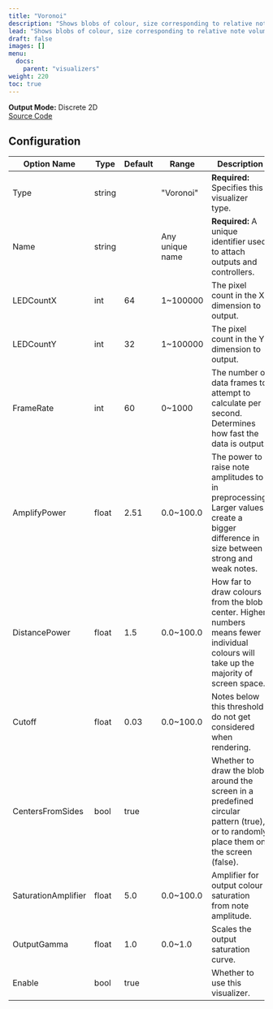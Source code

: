 ```yaml
---
title: "Voronoi"
description: "Shows blobs of colour, size corresponding to relative note volume, and with inter-frame continuity."
lead: "Shows blobs of colour, size corresponding to relative note volume, and with inter-frame continuity."
draft: false
images: []
menu: 
  docs:
    parent: "visualizers"
weight: 220
toc: true
---
```


**Output Mode:** Discrete 2D  
[Source Code](https://github.com/CaiB/ColorChord.NET/blob/master/ColorChord.NET/Visualizers/Voronoi.cs)

## Configuration

<table class="table table-dark">
    <thead class="thead-dark">
        <tr>
            <th scope="col">Option Name</th>
            <th scope="col">Type</th>
            <th scope="col">Default</th>
            <th scope="col">Range</th>
            <th scope="col">Description</th>
        </tr>
    </thead>
    <tbody>
        <tr>
            <td>Type</td>
            <td>string</td>
            <td></td>
            <td>"Voronoi"</td>
            <td><b>Required:</b> Specifies this visualizer type.</td>
        </tr>
        <tr>
            <td>Name</td>
            <td>string</td>
            <td></td>
            <td>Any unique name</td>
            <td><b>Required:</b> A unique identifier used to attach outputs and controllers.</td>
        </tr>
        <tr>
            <td>LEDCountX</td>
            <td>int</td>
            <td>64</td>
            <td>1~100000</td>
            <td>The pixel count in the X dimension to output.</td>
        </tr>
        <tr>
            <td>LEDCountY</td>
            <td>int</td>
            <td>32</td>
            <td>1~100000</td>
            <td>The pixel count in the Y dimension to output.</td>
        </tr>
        <tr>
            <td>FrameRate</td>
            <td>int</td>
            <td>60</td>
            <td>0~1000</td>
            <td>The number of data frames to attempt to calculate per second. Determines how fast the data is output.</td>
        </tr>
        <tr>
            <td>AmplifyPower</td>
            <td>float</td>
            <td>2.51</td>
            <td>0.0~100.0</td>
            <td>The power to raise note amplitudes to in preprocessing. Larger values create a bigger difference in size between strong and weak notes.</td>
        </tr>
        <tr>
            <td>DistancePower</td>
            <td>float</td>
            <td>1.5</td>
            <td>0.0~100.0</td>
            <td>How far to draw colours from the blob center. Higher numbers means fewer individual colours will take up the majority of screen space.</td>
        </tr>
        <tr>
            <td>Cutoff</td>
            <td>float</td>
            <td>0.03</td>
            <td>0.0~100.0</td>
            <td>Notes below this threshold do not get considered when rendering.</td>
        </tr>
        <tr>
            <td>CentersFromSides</td>
            <td>bool</td>
            <td>true</td>
            <td></td>
            <td>Whether to draw the blobs around the screen in a predefined circular pattern (true), or to randomly place them on the screen (false).</td>
        </tr>
        <tr>
            <td>SaturationAmplifier</td>
            <td>float</td>
            <td>5.0</td>
            <td>0.0~100.0</td>
            <td>Amplifier for output colour saturation from note amplitude.</td>
        </tr>
        <tr>
            <td>OutputGamma</td>
            <td>float</td>
            <td>1.0</td>
            <td>0.0~1.0</td>
            <td>Scales the output saturation curve.</td>
        </tr>
        <tr>
            <td>Enable</td>
            <td>bool</td>
            <td>true</td>
            <td></td>
            <td>Whether to use this visualizer.</td>
        </tr>
    </tbody>
</table>

